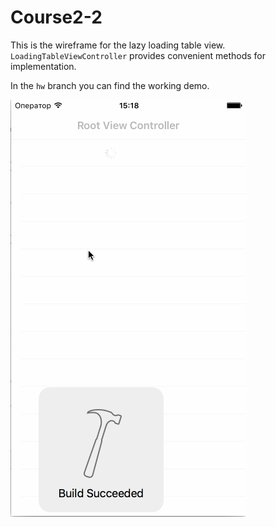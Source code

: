 # Course2-2
This is the wireframe for the lazy loading table view. `LoadingTableViewController` provides convenient methods for implementation.

In the `hw` branch you can find the working demo.

![lazy loading table](https://raw.githubusercontent.com/Azat92/Course2-2/master/lazy.gif)

